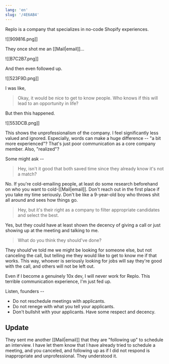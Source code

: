 ```yaml
---
lang: 'en'
slug: '/4E6AB4'
---
```


Replo is a company that specializes in no-code Shopify experiences.

![[909816.png]]

They once shot me an [[Mail|email]]...

![[B7C2B7.png]]

And then even followed up.

![[523F9D.png]]

I was like,

> Okay, it would be nice to get to know people. Who knows if this will lead to an opportunity in life?

But then this happened.

![[553DCB.png]]

This shows the unprofessionalism of the company. I feel significantly less valued and ignored. Especially, words can make a huge difference -- "a bit more experienced"? That's just poor communication as a core company member. Also, "realized"?

Some might ask --

> Hey, isn't it good that both saved time since they already know it's not a match?

No. If you're cold-emailing people, at least do some research beforehand on who you want to cold-[[Mail|email]]. Don't reach out in the first place if you take my time seriously. Don't be like a 9-year-old boy who throws shit all around and sees how things go.

> Hey, but it's their right as a company to filter appropriate candidates and select the best.

Yes, but they could have at least shown the decency of giving a call or just showing up at the meeting and talking to me.

> What do you think they should've done?

They should've told me we might be looking for someone else, but not canceling the call, but telling me they would like to get to know me if that works. This way, whoever is seriously looking for jobs will say they're good with the call, and others will not be left out.

Even if I become a genuinely 10x dev, I will never work for Replo. This terrible communication experience, I'm just fed up.

Listen, founders --

- Do not reschedule meetings with applicants.
- Do not renege with what you tell your applicants.
- Don't bullshit with your applicants. Have some respect and decency.

## Update

They sent me another [[Mail|email]] that they are "following up" to schedule an interview. I have let them know that I have already tried to schedule a meeting, and you canceled, and following up as if I did not respond is inappropriate and unprofessional. They understood it.
